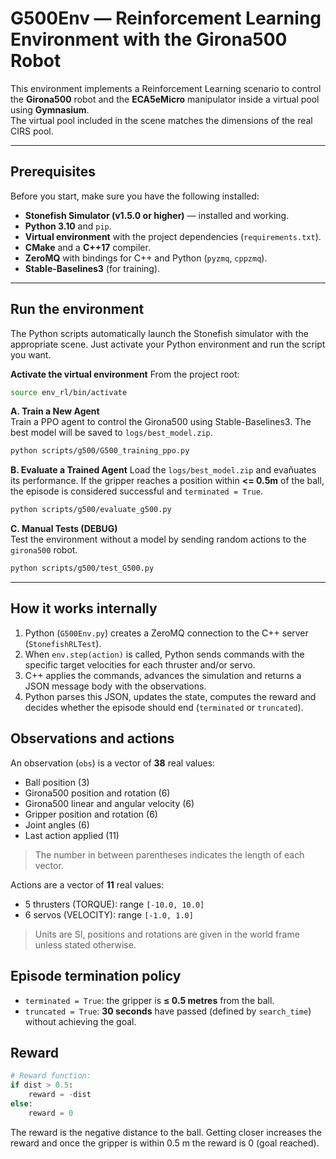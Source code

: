# G500Env — Reinforcement Learning Environment with the Girona500 Robot

This environment implements a Reinforcement Learning scenario to control the **Girona500** robot and the **ECA5eMicro** manipulator inside a virtual pool using **Gymnasium**.  
The virtual pool included in the scene matches the dimensions of the real CIRS pool.

---

## Prerequisites
Before you start, make sure you have the following installed:
- **Stonefish Simulator (v1.5.0 or higher)** — installed and working.
- **Python 3.10** and `pip`.
- **Virtual environment** with the project dependencies (`requirements.txt`).
- **CMake** and a **C++17** compiler.
- **ZeroMQ** with bindings for C++ and Python (`pyzmq`, `cppzmq`).
- **Stable-Baselines3** (for training).

---


## Run the environment
The Python scripts automatically launch the Stonefish simulator with the appropriate scene. Just activate your Python environment and run the script you want.

**Activate the virtual environment**
From the project root:
```bash
source env_rl/bin/activate
```

**A. Train a New Agent**  
Train a PPO agent to control the Girona500 using Stable-Baselines3. The best model will be saved to `logs/best_model.zip`.
```bash
python scripts/g500/G500_training_ppo.py
```

**B. Evaluate a Trained Agent**
Load the `logs/best_model.zip` and evañuates its performance.
If the gripper reaches a position within **<= 0.5m** of the ball, the episode is considered successful and `terminated = True`.
```bash 
python scripts/g500/evaluate_g500.py
```

**C. Manual Tests (DEBUG)**  
Test the environment without a model by sending random actions to the `girona500` robot.
```bash
python scripts/g500/test_G500.py
```

---

## How it works internally
1. Python (`G500Env.py`) creates a ZeroMQ connection to the C++ server (`StonefishRLTest`).
2. When `env.step(action)` is called, Python sends commands with the specific target velocities for each thruster and/or servo.
3. C++ applies the commands, advances the simulation and returns a JSON message body with the  observations.
4. Python parses this JSON, updates the state, computes the reward and decides whether the episode should end (`terminated` or `truncated`).


## Observations and actions
An observation (`obs`) is a vector of **38** real values:
- Ball position (3)
- Girona500 position and rotation (6)
- Girona500 linear and angular velocity (6)
- Gripper position and rotation (6)
- Joint angles (6)
- Last action applied (11)
> The number in between parentheses indicates the length of each vector.

Actions are a vector of **11** real values:
- 5 thrusters (TORQUE): range `[-10.0, 10.0]`
- 6 servos (VELOCITY): range `[-1.0, 1.0]`
> Units are SI, positions and rotations are given in the world frame unless stated otherwise.

## Episode termination policy
- `terminated = True`: the gripper is **≤ 0.5 metres** from the ball.
- `truncated = True`: **30 seconds** have passed (defined by `search_time`) without achieving the goal.


## Reward
```python
# Reward function:
if dist > 0.5:
    reward = -dist
else:
    reward = 0
```

The reward is the negative distance to the ball. Getting closer increases the reward and once the gripper is within 0.5 m the reward is 0 (goal reached).
